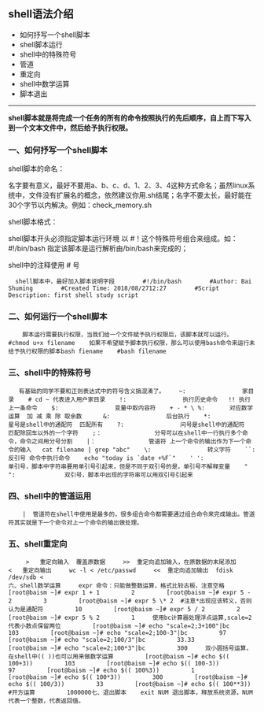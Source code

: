 ## shell语法介绍

- 如何抒写一个shell脚本
- shell脚本运行
- shell中的特殊符号
- 管道
- 重定向
- shell中数学运算
- 脚本退出



------



**shell脚本就是将完成一个任务的所有的命令按照执行的先后顺序，自上而下写入到一个文本文件中，然后给予执行权限。**

### 一、如何抒写一个shell脚本

shell脚本的命名：

名字要有意义，最好不要用a、b、c、d、1、2、3、4这种方式命名；虽然linux系统中，文件没有扩展名的概念，依然建议你用.sh结尾；名字不要太长，最好能在30个字节以内解决。例如：check_memory.sh

shell脚本格式：

shell脚本开头必须指定脚本运行环境 以 #！这个特殊符号组合来组成。如： #!/bin/bash 指定该脚本是运行解析由/bin/bash来完成的；

shell中的注释使用 # 号

```
  shell脚本中，最好加入脚本说明字段        #!/bin/bash        #Author: Bai Shuming        #Created Time: 2018/08/2712:27        #Script Description: first shell study script
```

### 二、如何运行一个shell脚本

```
    脚本运行需要执行权限，当我们给一个文件赋予执行权限后，该脚本就可以运行。    #chmod u+x filename    如果不希望赋予脚本执行权限，那么可以使用bash命令来运行未给予执行权限的脚本bash fiename    #bash filename
```

### 三、shell中的特殊符号

```
   有基础的同学不要和正则表达式中的符号含义搞混淆了。    ~:                家目录    # cd ~ 代表进入用户家目录    !:                执行历史命令   !! 执行上一条命令    $:                变量中取内容符    + - * \ %:       对应数学运算  加 减 乘 除 取余数      &:                后台执行    *:                星号是shell中的通配符  匹配所有    ?:                问号是shell中的通配符  匹配除回车以外的一个字符    ;：               分号可以在shell中一行执行多个命令，命令之间用分号分割    |：               管道符 上一个命令的输出作为下一个命令的输入   cat filename | grep "abc"    \:                转义字符    ``:               反引号 命令中执行命令    echo "today is `date +%F`"    ' ':              单引号，脚本中字符串要用单引号引起来，但是不同于双引号的是，单引号不解释变量    " ":              双引号，脚本中出现的字符串可以用双引号引起来
```

### 四、shell中的管道运用

```
    |  管道符在shell中使用是最多的，很多组合命令都需要通过组合命令来完成输出。管道符其实就是下一个命令对上一个命令的输出做处理。
```

### 五、shell重定向

```
     >   重定向输入  覆盖原数据     >>  重定向追加输入，在原数据的末尾添加     <   重定向输出     wc -l < /etc/passwd     <<  重定向追加输出  fdisk /dev/sdb <
六、shell数学运算     expr 命令：只能做整数运算，格式比较古板，注意空格         [root@baism ~]# expr 1 + 1         2         [root@baism ~]# expr 5 - 2         3         [root@baism ~]# expr 5 \* 2  #注意*出现应该转义，否则认为是通配符         10         [root@baism ~]# expr 5 / 2         2         [root@baism ~]# expr 5 % 2         1     使用bc计算器处理浮点运算,scale=2代表小数点保留两位         [root@baism ~]# echo "scale=2;3+100"|bc         103         [root@baism ~]# echo "scale=2;100-3"|bc         97         [root@baism ~]# echo "scale=2;100/3"|bc         33.33         [root@baism ~]# echo "scale=2;100*3"|bc         300     双小圆括号运算，在shell中(( ))也可以用来做数学运算         [root@baism ~]# echo $(( 100+3))         103         [root@baism ~]# echo $(( 100-3))          97         [root@baism ~]# echo $(( 100%3))         1         [root@baism ~]# echo $(( 100*3))         300         [root@baism ~]# echo $(( 100/3))         33         [root@baism ~]# echo $(( 100**3))     #开方运算         1000000七、退出脚本    exit NUM 退出脚本，释放系统资源，NUM代表一个整数，代表返回值。
```